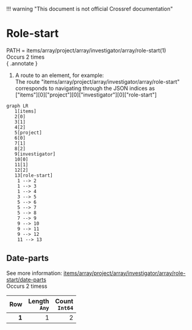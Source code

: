 !!! warning "This document is not official Crossref documentation"
# Role-start
PATH = items/array/project/array/investigator/array/role-start(1)  
Occurs 2 times  
{ .annotate }

1. A route to an element, for example:  
   The route "items/array/project/array/investigator/array/role-start" corresponds to navigating through the JSON indices as  
   ["items"][0]["project"][0]["investigator"][0]["role-start"]  

```mermaid
graph LR
   1[items]
   2[0]
   3[1]
   4[2]
   5[project]
   6[0]
   7[1]
   8[2]
   9[investigator]
   10[0]
   11[1]
   12[2]
   13[role-start]
    1 --> 2
    1 --> 3
    1 --> 4
    3 --> 5
    5 --> 6
    5 --> 7
    5 --> 8
    7 --> 9
    9 --> 10
    9 --> 11
    9 --> 12
    11 --> 13
```


## Date-parts
See more information: [items/array/project/array/investigator/array/role-start/date-parts](date-parts/index.md)  
Occurs 2 timess  

| **Row** | **Length**<br>`Any` | **Count**<br>`Int64` |
|--------:|--------------------:|---------------------:|
| **1**   | 1                   | 2                    |


